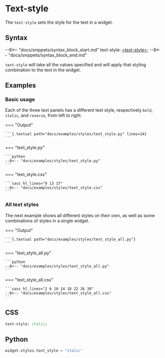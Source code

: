 # Text-style

The `text-style` sets the style for the text in a widget.

## Syntax

--8<-- "docs/snippets/syntax_block_start.md"
text-style: <a href="../../css_types/text_style">&lt;text-style&gt;</a>;
--8<-- "docs/snippets/syntax_block_end.md"

`text-style` will take all the values specified and will apply that styling combination to the text in the widget.

## Examples

### Basic usage

Each of the three text panels has a different text style, respectively `bold`, `italic`, and `reverse`, from left to right.

=== "Output"

    ```{.textual path="docs/examples/styles/text_style.py" lines=14}
    ```

=== "text_style.py"

    ```python
    --8<-- "docs/examples/styles/text_style.py"
    ```

=== "text_style.css"

    ```sass hl_lines="9 13 17"
    --8<-- "docs/examples/styles/text_style.css"
    ```

### All text styles

The next example shows all different styles on their own, as well as some combinations of styles in a single widget.

=== "Output"

    ```{.textual path="docs/examples/styles/text_style_all.py"}
    ```

=== "text_style_all.py"

    ```python
    --8<-- "docs/examples/styles/text_style_all.py"
    ```

=== "text_style_all.css"

    ```sass hl_lines="2 6 10 14 18 22 26 30"
    --8<-- "docs/examples/styles/text_style_all.css"
    ```

## CSS

```sass
text-style: italic;
```

## Python

```python
widget.styles.text_style = "italic"
```
